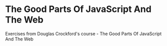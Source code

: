 # The Good Parts Of JavaScript And The Web
Exercises from Douglas Crockford's course - The Good Parts Of JavaScript And The Web
